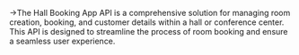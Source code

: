 ->The Hall Booking App API is a comprehensive solution for managing room creation, booking, and customer details within a hall or conference center. This API is designed to streamline the process of room booking and ensure a seamless user experience.
